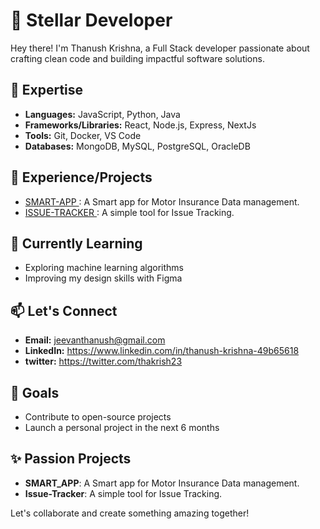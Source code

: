 # 🌟 Stellar Developer

Hey there! I'm Thanush Krishna, a Full Stack developer passionate about crafting clean code and building impactful software solutions.

## 🚀 Expertise

- **Languages:** JavaScript, Python, Java
- **Frameworks/Libraries:** React, Node.js, Express, NextJs
- **Tools:** Git, Docker, VS Code
- **Databases:** MongoDB, MySQL, PostgreSQL, OracleDB

## 💼 Experience/Projects

- <a href=https://github.com/ThanushKrishna/smart> SMART-APP </a>: A Smart app for Motor Insurance Data management.
- <a href=https://github.com/ThanushKrishna/issue-tracker> ISSUE-TRACKER </a>: A simple tool for Issue Tracking.

## 🌱 Currently Learning

- Exploring machine learning algorithms
- Improving my design skills with Figma

## 📫 Let's Connect

- **Email:** jeevanthanush@gmail.com
- **LinkedIn:** https://www.linkedin.com/in/thanush-krishna-49b65618
- **twitter:** https://twitter.com/thakrish23

## 🎯 Goals

- Contribute to open-source projects
- Launch a personal project in the next 6 months

## ✨ Passion Projects

- **SMART_APP**: A Smart app for Motor Insurance Data management.
- **Issue-Tracker**: A simple tool for Issue Tracking.

Let's collaborate and create something amazing together!
